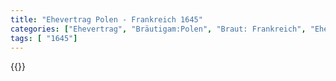 ```yaml
---
title: "Ehevertrag Polen - Frankreich 1645"
categories: ["Ehevertrag", "Bräutigam:Polen", "Braut: Frankreich", "Eheschließung vollzogen?:Ja", "verschiedenkonfessionelle Ehe?:Nein", "Dynastie Bräutigam:Wasa", "Akteur Bräutigam:Wasa", "Akteur Braut:Bourbon (Frankreich)", "Textbezug?:nein", "Ständisch?:ja", "Ratifikation?:ja", "Sonstiges?:nein", "Bräutigam:Polen", "Braut: Frankreich"]
tags: [ "1645"]
---
```

<!--more-->
{{<v65>}}